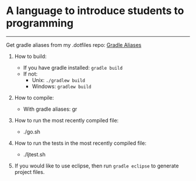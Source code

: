 # A language to introduce students to programming
---
Get gradle aliases from my .dotfiles repo: [Gradle Aliases](https://github.com/Zamua/.dotfiles/blob/master/gradle-aliases.sh)

1. How to build:
    * If you have gradle installed:
        `gradle build`
    * If not:
        * Unix:    `./gradlew build`
        * Windows: `gradlew build`

2. How to compile:
    * With gradle aliases: gr <file-name>

3. How to run the most recently compiled file:
    * ./go.sh

4. How to run the tests in the most recently compiled file:
    * ./ljtest.sh

5. If you would like to use eclipse, then run `gradle eclipse` to generate project files.
